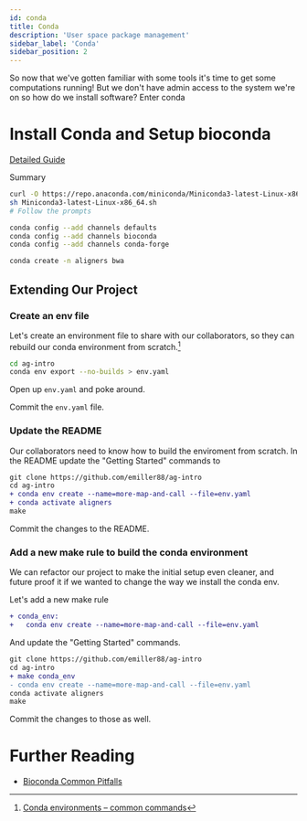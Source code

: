 ```yaml
---
id: conda
title: Conda
description: 'User space package management'
sidebar_label: 'Conda'
sidebar_position: 2
---
```


So now that we've gotten familiar with some tools it's time to get some
computations running! But we don't have admin access to the system we're on so
how do we install software? Enter conda

# Install Conda and Setup bioconda

[Detailed Guide](https://bioconda.github.io/user/install.html#install-conda)

Summary

```bash
curl -O https://repo.anaconda.com/miniconda/Miniconda3-latest-Linux-x86_64.sh
sh Miniconda3-latest-Linux-x86_64.sh
# Follow the prompts

conda config --add channels defaults
conda config --add channels bioconda
conda config --add channels conda-forge

conda create -n aligners bwa
```

## Extending Our Project

### Create an env file

Let's create an environment file to share with our collaborators, so they can
rebuild our conda environment from scratch.[^1]

```bash
cd ag-intro
conda env export --no-builds > env.yaml
```

Open up `env.yaml` and poke around.

Commit the `env.yaml` file.

### Update the README

Our collaborators need to know how to build the enviroment from scratch. In the
README update the "Getting Started" commands to

```diff title="README.md"
git clone https://github.com/emiller88/ag-intro
cd ag-intro
+ conda env create --name=more-map-and-call --file=env.yaml
+ conda activate aligners
make
```

Commit the changes to the README.

### Add a new make rule to build the conda environment

We can refactor our project to make the initial setup even cleaner, and future proof it if we wanted to change the way we install the conda env.

Let's add a new make rule

```diff title="Makefile"
+ conda_env:
+   conda env create --name=more-map-and-call --file=env.yaml
```

And update the "Getting Started" commands.

```diff title="README.md"
git clone https://github.com/emiller88/ag-intro
cd ag-intro
+ make conda_env
- conda env create --name=more-map-and-call --file=env.yaml
conda activate aligners
make
```

Commit the changes to those as well.

# Further Reading

- [Bioconda Common Pitfalls](https://bioconda.github.io/tutorials/gcb2020.html#common-pitfalls)

[^1]: [Conda environments – common commands](https://bioconda.github.io/tutorials/gcb2020.html#id1)
